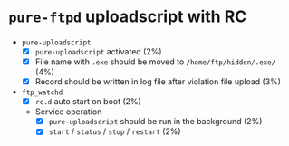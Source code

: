 # `pure-ftpd` uploadscript with RC

- `pure-uploadscript`
  - [x] `pure-uploadscript` activated (2%)
  - [x] File name with `.exe` should be moved to `/home/ftp/hidden/.exe/` (4%)
  - [x] Record should be written in log file after violation file upload (3%)
- `ftp_watchd`
  - [x] `rc.d` auto start on boot (2%)
  - Service operation
    - [x] `pure-uploadscript` should be run in the background (2%)
    - [x] `start` / `status` / `stop` / `restart` (2%)
